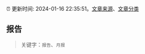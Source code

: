 :alarm_clock: 更新时间: 2024-01-16 22:35:51。[文章来源](/README.md)、[文章分类](/TAGS.md)

## 报告


> 关键字：`报告`、`月报`




